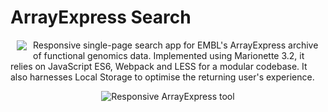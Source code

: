 ArrayExpress Search
===================

<img src="https://www.ebi.ac.uk/arrayexpress/assets/images/ae-logo-64.svg" align="left" hspace="10" vspace="1">

Responsive single-page search app for EMBL's ArrayExpress archive of functional genomics data. Implemented using Marionette 3.2, it relies on JavaScript ES6, Webpack and LESS for a modular codebase. It also harnesses Local Storage to optimise the returning user's experience.

<p align="center">
	<img src="http://hqcasanova.github.io/arrayexpress-search/arrayexpress.jpg" alt="Responsive ArrayExpress tool">
</p>

